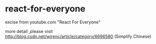 # react-for-everyone
excise from youtube.com "React For Everyone"

more detail ,please visit http://blog.csdn.net/wirenc/article/category/6696580   (Simplify Chinese)

